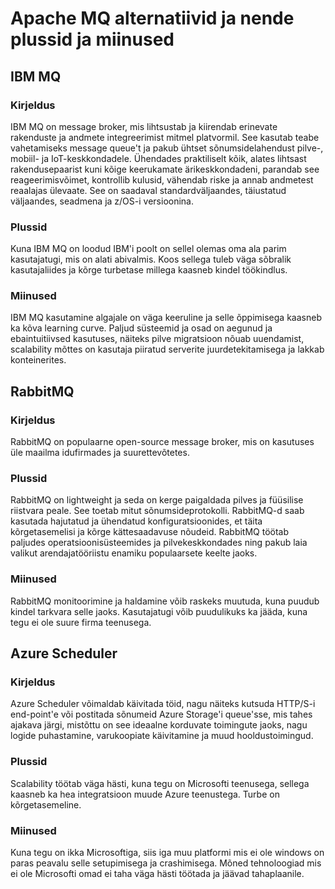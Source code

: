 # Apache MQ alternatiivid ja nende plussid ja miinused 

## IBM MQ 

### Kirjeldus 

IBM MQ on message broker, mis lihtsustab ja kiirendab erinevate rakenduste ja andmete integreerimist mitmel platvormil. See kasutab teabe vahetamiseks message queue't ja pakub ühtset sõnumsidelahendust pilve-, mobiil- ja IoT-keskkondadele. Ühendades praktiliselt kõik, alates lihtsast rakendusepaarist kuni kõige keerukamate ärikeskkondadeni, parandab see reageerimisvõimet, kontrollib kulusid, vähendab riske ja annab andmetest reaalajas ülevaate. See on saadaval standardväljaandes, täiustatud väljaandes, seadmena ja z/OS-i versioonina.

### Plussid

Kuna IBM MQ on loodud IBM'i poolt on sellel olemas oma ala parim kasutajatugi, mis on alati abivalmis. Koos sellega tuleb väga sõbralik kasutajaliides ja kõrge turbetase millega kaasneb kindel töökindlus. 

### Miinused

IBM MQ kasutamine algajale on väga keeruline ja selle õppimisega kaasneb ka kõva learning curve. Paljud süsteemid ja osad on aegunud ja ebaintuitiivsed kasutuses, näiteks pilve migratsioon nõuab uuendamist, scalability mõttes on kasutaja piiratud serverite juurdetekitamisega ja lakkab konteinerites.  

## RabbitMQ 

### Kirjeldus 

RabbitMQ on populaarne open-source message broker, mis on kasutuses üle maailma idufirmades ja suurettevõtetes. 

### Plussid

RabbitMQ on lightweight ja seda on kerge paigaldada pilves ja füüsilise riistvara peale. See toetab mitut sõnumsideprotokolli. RabbitMQ-d saab kasutada hajutatud ja ühendatud konfiguratsioonides, et täita kõrgetasemelisi ja kõrge kättesaadavuse nõudeid. 
RabbitMQ töötab paljudes operatsioonisüsteemides ja pilvekeskkondades ning pakub laia valikut arendajatööriistu enamiku populaarsete keelte jaoks.

### Miinused 

RabbitMQ monitoorimine ja haldamine võib raskeks muutuda, kuna puudub kindel tarkvara selle jaoks. Kasutajatugi võib puudulikuks ka jääda, kuna tegu ei ole suure firma teenusega. 

## Azure Scheduler 

### Kirjeldus
Azure Scheduler võimaldab käivitada töid, nagu näiteks kutsuda HTTP/S-i end-point'e või postitada sõnumeid Azure Storage'i queue'sse, mis tahes ajakava järgi, mistõttu on see ideaalne korduvate toimingute jaoks, nagu logide puhastamine, varukoopiate käivitamine ja muud hooldustoimingud. 

### Plussid 

Scalability töötab väga hästi, kuna tegu on Microsofti teenusega, sellega kaasneb ka hea integratsioon muude Azure teenustega. Turbe on kõrgetasemeline. 

### Miinused

Kuna tegu on ikka Microsoftiga, siis iga muu platformi mis ei ole windows on paras peavalu selle setupimisega ja crashimisega. Mõned tehnoloogiad mis ei ole Microsofti omad ei taha väga hästi töötada ja jäävad tahaplaanile. 
